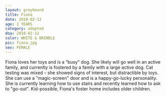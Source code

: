```yaml
---
layout: greyhound
title: Fiona
date: 2010-02-12
age: 2 YEARS
category: adopted
doa: 2010-02-12
color: WHITE & BRINDLE
pic: fiona.jpg
sex: FEMALE
---
```


Fiona loves her toys and is a “busy” dog. She likely will go well in an active family, and currently is fostered by
a family with a large active dog. Cat testing was mixed – she showed signs of interest, but distractible by toys.  She
can use a "magic-screen" door and is a happy-go-lucky personality.  She is currently learning how to use stairs and
recently learned how to ask to "go-out".  Kid-possible, Fiona's foster home includes older children.
